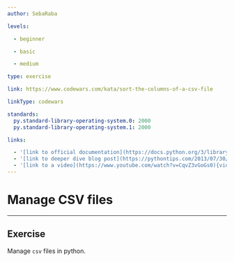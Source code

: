 ```yaml
---
author: SebaRaba

levels:

  - beginner

  - basic

  - medium

type: exercise

link: https://www.codewars.com/kata/sort-the-columns-of-a-csv-file

linkType: codewars

standards:
  py.standard-library-operating-system.0: 2000
  py.standard-library-operating-system.1: 2000

links:

  - '[link to official documentation](https://docs.python.org/3/library/index.html){website}'
  - '[link to deeper dive blog post](https://pythontips.com/2013/07/30/20-python-libraries-you-cant-live-without/){website}'
  - '[link to a video](https://www.youtube.com/watch?v=CqvZ3vGoGs0){video}'
---
```


# Manage CSV files

---
## Exercise

Manage `csv` files in python.

